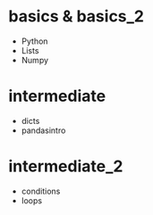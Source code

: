 # basics & basics_2
- Python
- Lists
- Numpy

# intermediate 
- dicts 
- pandasintro

# intermediate_2
- conditions
- loops
